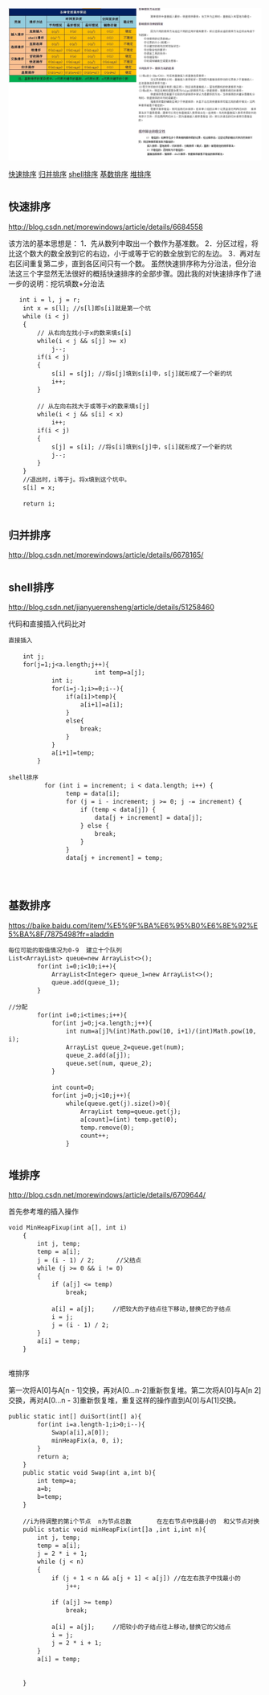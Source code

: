 ![](排序.png)

[快速排序](#page1)
[归并排序](#page2)
[shell排序](#page3)
[基数排序](#page4)
[堆排序](#page5)
# <h2 id="page1">快速排序</h2>
http://blog.csdn.net/morewindows/article/details/6684558

该方法的基本思想是：
1．先从数列中取出一个数作为基准数。
2．分区过程，将比这个数大的数全放到它的右边，小于或等于它的数全放到它的左边。
3．再对左右区间重复第二步，直到各区间只有一个数。
虽然快速排序称为分治法，但分治法这三个字显然无法很好的概括快速排序的全部步骤。因此我的对快速排序作了进一步的说明：挖坑填数+分治法
```
   int i = l, j = r;  
    int x = s[l]; //s[l]即s[i]就是第一个坑  
    while (i < j)  
    {  
        // 从右向左找小于x的数来填s[i]  
        while(i < j && s[j] >= x)   
            j--;    
        if(i < j)   
        {  
            s[i] = s[j]; //将s[j]填到s[i]中，s[j]就形成了一个新的坑  
            i++;  
        }  
  
        // 从左向右找大于或等于x的数来填s[j]  
        while(i < j && s[i] < x)  
            i++;    
        if(i < j)   
        {  
            s[j] = s[i]; //将s[i]填到s[j]中，s[i]就形成了一个新的坑  
            j--;  
        }  
    }  
    //退出时，i等于j。将x填到这个坑中。  
    s[i] = x;  
  
    return i; 
```
# <h2 id="page2">归并排序</h2>

http://blog.csdn.net/morewindows/article/details/6678165/

# <h2 id="page3">shell排序</h2>

http://blog.csdn.net/jianyuerensheng/article/details/51258460

代码和直接插入代码比对
```
直接插入

	int j;
	for(j=1;j<a.length;j++){
                        int temp=a[j];
			int i;
			for(i=j-1;i>=0;i--){
				if(a[i]>temp){
					a[i+1]=a[i];
				}
				else{
					break;
				}
			}
			a[i+1]=temp;
		}

shell排序
          for (int i = increment; i < data.length; i++) {
                temp = data[i];
                for (j = i - increment; j >= 0; j -= increment) {
                    if (temp < data[j]) {
                        data[j + increment] = data[j];
                    } else {
                        break;
                    }
                }
                data[j + increment] = temp;



```
# <h2 id="page4">基数排序</h2>

https://baike.baidu.com/item/%E5%9F%BA%E6%95%B0%E6%8E%92%E5%BA%8F/7875498?fr=aladdin
```
每位可能的取值情况为0-9  建立十个队列
List<ArrayList> queue=new ArrayList<>();
		for(int i=0;i<10;i++){
			ArrayList<Integer> queue_1=new ArrayList<>();
			queue.add(queue_1);
		}

//分配
		for(int i=0;i<times;i++){
			for(int j=0;j<a.length;j++){
				int num=a[j]%(int)Math.pow(10, i+1)/(int)Math.pow(10, i);
				ArrayList queue_2=queue.get(num);
				queue_2.add(a[j]);
				queue.set(num, queue_2);
			}
			
			int count=0;
			for(int j=0;j<10;j++){
				while(queue.get(j).size()>0){
					ArrayList temp=queue.get(j);
					a[count]=(int) temp.get(0);
					temp.remove(0);
					count++;
				}				

```
# <h2 id="page5">堆排序</h2>

http://blog.csdn.net/morewindows/article/details/6709644/

首先参考堆的插入操作
```
void MinHeapFixup(int a[], int i)  
	{  
	    int j, temp;  
	    temp = a[i];  
	    j = (i - 1) / 2;      //父结点  
	    while (j >= 0 && i != 0)  
	    {  
	        if (a[j] <= temp)  
	            break;  
	          
	        a[i] = a[j];     //把较大的子结点往下移动,替换它的子结点  
	        i = j;  
	        j = (i - 1) / 2;  
	    }  
	    a[i] = temp;  
	}  


```
堆排序

第一次将A[0]与A[n - 1]交换，再对A[0…n-2]重新恢复堆。第二次将A[0]与A[n  2]交换，再对A[0…n - 3]重新恢复堆，重复这样的操作直到A[0]与A[1]交换。
```
public static int[] duiSort(int[] a){
		for(int i=a.length-1;i>0;i--){
			Swap(a[i],a[0]);
			minHeapFix(a, 0, i);
		}
		return a;
	}
	public static void Swap(int a,int b){
		int temp=a;
		a=b;
		b=temp;
	}
	
	//i为待调整的第i个节点  n为节点总数       在左右节点中找最小的  和父节点对换
	public static void minHeapFix(int[]a ,int i,int n){
		int j, temp;  
	    temp = a[i];  
	    j = 2 * i + 1;  
	    while (j < n)  
	    {  
	        if (j + 1 < n && a[j + 1] < a[j]) //在左右孩子中找最小的  
	            j++;  
	  
	        if (a[j] >= temp)  
	            break;  
	  
	        a[i] = a[j];     //把较小的子结点往上移动,替换它的父结点  
	        i = j;  
	        j = 2 * i + 1;  
	    }  
	    a[i] = temp;  
		
		
	}


```
